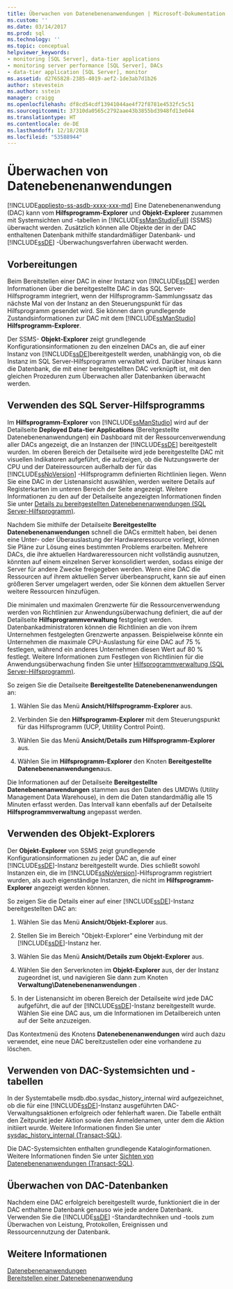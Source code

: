 ```yaml
---
title: Überwachen von Datenebenenanwendungen | Microsoft-Dokumentation
ms.custom: ''
ms.date: 03/14/2017
ms.prod: sql
ms.technology: ''
ms.topic: conceptual
helpviewer_keywords:
- monitoring [SQL Server], data-tier applications
- monitoring server performance [SQL Server], DACs
- data-tier application [SQL Server], monitor
ms.assetid: d2765828-2385-4019-aef2-1de3ab7d1b26
author: stevestein
ms.author: sstein
manager: craigg
ms.openlocfilehash: df8cd54cdf13941044ae4f72f8781e4532fc5c51
ms.sourcegitcommit: 37310da0565c2792aae43b3855bd3948fd13e044
ms.translationtype: HT
ms.contentlocale: de-DE
ms.lasthandoff: 12/18/2018
ms.locfileid: "53588944"
---
```

# <a name="monitor-data-tier-applications"></a>Überwachen von Datenebenenanwendungen
[!INCLUDE[appliesto-ss-asdb-xxxx-xxx-md](../../includes/appliesto-ss-asdb-xxxx-xxx-md.md)]
  Eine Datenebenenanwendung (DAC) kann vom **Hilfsprogramm-Explorer** und **Objekt-Explorer** zusammen mit Systemsichten und -tabellen in [!INCLUDE[ssManStudioFull](../../includes/ssmanstudiofull-md.md)] (SSMS) überwacht werden. Zusätzlich können alle Objekte der in der DAC enthaltenen Datenbank mithilfe standardmäßiger Datenbank- und [!INCLUDE[ssDE](../../includes/ssde-md.md)] -Überwachungsverfahren überwacht werden.  
  
## <a name="before-you-begin"></a>Vorbereitungen  
 Beim Bereitstellen einer DAC in einer Instanz von [!INCLUDE[ssDE](../../includes/ssde-md.md)] werden Informationen über die bereitgestellte DAC in das SQL Server-Hilfsprogramm integriert, wenn der Hilfsprogramm-Sammlungssatz das nächste Mal von der Instanz an den Steuerungspunkt für das Hilfsprogramm gesendet wird. Sie können dann grundlegende Zustandsinformationen zur DAC mit dem [!INCLUDE[ssManStudio](../../includes/ssmanstudio-md.md)] **Hilfsprogramm-Explorer**.  
  
 Der SSMS- **Objekt-Explorer** zeigt grundlegende Konfigurationsinformationen zu den einzelnen DACs an, die auf einer Instanz von [!INCLUDE[ssDE](../../includes/ssde-md.md)]bereitgestellt werden, unabhängig von, ob die Instanz im SQL Server-Hilfsprogramm verwaltet wird. Darüber hinaus kann die Datenbank, die mit einer bereitgestellten DAC verknüpft ist, mit den gleichen Prozeduren zum Überwachen aller Datenbanken überwacht werden.  
  
## <a name="using-the-sql-server-utility"></a>Verwenden des SQL Server-Hilfsprogramms  
 Im **Hilfsprogramm-Explorer** von [!INCLUDE[ssManStudio](../../includes/ssmanstudio-md.md)] wird auf der Detailseite **Deployed Data-tier Applications** (Bereitgestellte Datenebenenanwendungen) ein Dashboard mit der Ressourcenverwendung aller DACs angezeigt, die an Instanzen der [!INCLUDE[ssDE](../../includes/ssde-md.md)] bereitgestellt wurden. Im oberen Bereich der Detailseite wird jede bereitgestellte DAC mit visuellen Indikatoren aufgeführt, die aufzeigen, ob die Nutzungswerte der CPU und der Dateiressourcen außerhalb der für das [!INCLUDE[ssNoVersion](../../includes/ssnoversion-md.md)] -Hilfsprogramm definierten Richtlinien liegen. Wenn Sie eine DAC in der Listenansicht auswählen, werden weitere Details auf Registerkarten im unteren Bereich der Seite angezeigt. Weitere Informationen zu den auf der Detailseite angezeigten Informationen finden Sie unter [Details zu bereitgestellten Datenebenenanwendungen &#40;SQL Server-Hilfsprogramm&#41;](https://msdn.microsoft.com/library/79c41dd9-abcb-434e-9326-00a341d5c867).  
  
 Nachdem Sie mithilfe der Detailseite **Bereitgestellte Datenebenenanwendungen** schnell die DACs ermittelt haben, bei denen eine Unter- oder Überauslastung der Hardwareressource vorliegt, können Sie Pläne zur Lösung eines bestimmten Problems erarbeiten. Mehrere DACs, die ihre aktuellen Hardwareressourcen nicht vollständig ausnutzen, könnten auf einem einzelnen Server konsolidiert werden, sodass einige der Server für andere Zwecke freigegeben werden. Wenn eine DAC die Ressourcen auf ihrem aktuellen Server überbeansprucht, kann sie auf einen größeren Server umgelagert werden, oder Sie können dem aktuellen Server weitere Ressourcen hinzufügen.  
  
 Die minimalen und maximalen Grenzwerte für die Ressourcenverwendung werden von Richtlinien zur Anwendungsüberwachung definiert, die auf der Detailseite **Hilfsprogrammverwaltung** festgelegt werden. Datenbankadministratoren können die Richtlinien an die von ihrem Unternehmen festgelegten Grenzwerte anpassen. Beispielweise könnte ein Unternehmen die maximale CPU-Auslastung für eine DAC auf 75 % festlegen, während ein anderes Unternehmen diesen Wert auf 80 % festlegt. Weitere Informationen zum Festlegen von Richtlinien für die Anwendungsüberwachung finden Sie unter [Hilfsprogrammverwaltung &#40;SQL Server-Hilfsprogramm&#41;](https://msdn.microsoft.com/library/3e5a00c3-8905-40f0-9ddc-d924df9c2f0d).  
  
 So zeigen Sie die Detailseite **Bereitgestellte Datenebenenanwendungen** an:  
  
1.  Wählen Sie das Menü **Ansicht/Hilfsprogramm-Explorer** aus.  
  
2.  Verbinden Sie den **Hilfsprogramm-Explorer** mit dem Steuerungspunkt für das Hilfsprogramm (UCP, Utitility Control Point).  
  
3.  Wählen Sie das Menü **Ansicht/Details zum Hilfsprogramm-Explorer** aus.  
  
4.  Wählen Sie im **Hilfsprogramm-Explorer** den Knoten **Bereitgestellte Datenebenenanwendungen**aus.  
  
 Die Informationen auf der Detailseite **Bereitgestellte Datenebenenanwendungen** stammen aus den Daten des UMDWs (Utility Management Data Warehouse), in dem die Daten standardmäßig alle 15 Minuten erfasst werden. Das Intervall kann ebenfalls auf der Detailseite **Hilfsprogrammverwaltung** angepasst werden.  
  
## <a name="using-object-explorer"></a>Verwenden des Objekt-Explorers  
 Der **Objekt-Explorer** von SSMS zeigt grundlegende Konfigurationsinformationen zu jeder DAC an, die auf einer [!INCLUDE[ssDE](../../includes/ssde-md.md)]-Instanz bereitgestellt wurde. Dies schließt sowohl Instanzen ein, die im [!INCLUDE[ssNoVersion](../../includes/ssnoversion-md.md)]-Hilfsprogramm registriert wurden, als auch eigenständige Instanzen, die nicht im **Hilfsprogramm-Explorer** angezeigt werden können.  
  
 So zeigen Sie die Details einer auf einer [!INCLUDE[ssDE](../../includes/ssde-md.md)]-Instanz bereitgestellten DAC an:  
  
1.  Wählen Sie das Menü **Ansicht/Objekt-Explorer** aus.  
  
2.  Stellen Sie im Bereich "Objekt-Explorer" eine Verbindung mit der [!INCLUDE[ssDE](../../includes/ssde-md.md)]-Instanz her.  
  
3.  Wählen Sie das Menü **Ansicht/Details zum Objekt-Explorer** aus.  
  
4.  Wählen Sie den Serverknoten im **Objekt-Explorer** aus, der der Instanz zugeordnet ist, und navigieren Sie dann zum Knoten **Verwaltung\Datenebenenanwendungen** .  
  
5.  In der Listenansicht im oberen Bereich der Detailseite wird jede DAC aufgeführt, die auf der [!INCLUDE[ssDE](../../includes/ssde-md.md)]-Instanz bereitgestellt wurde. Wählen Sie eine DAC aus, um die Informationen im Detailbereich unten auf der Seite anzuzeigen.  
  
 Das Kontextmenü des Knotens **Datenebenenanwendungen** wird auch dazu verwendet, eine neue DAC bereitzustellen oder eine vorhandene zu löschen.  
  
## <a name="using-the-dac-system-views-and-tables"></a>Verwenden von DAC-Systemsichten und -tabellen  
 In der Systemtabelle msdb.dbo.sysdac_history_internal wird aufgezeichnet, ob die für eine [!INCLUDE[ssDE](../../includes/ssde-md.md)]-Instanz ausgeführten DAC-Verwaltungsaktionen erfolgreich oder fehlerhaft waren. Die Tabelle enthält den Zeitpunkt jeder Aktion sowie den Anmeldenamen, unter dem die Aktion initiiert wurde. Weitere Informationen finden Sie unter [sysdac_history_internal &#40;Transact-SQL&#41;](../../relational-databases/system-tables/data-tier-application-tables-sysdac-history-internal.md).  
  
 Die DAC-Systemsichten enthalten grundlegende Kataloginformationen. Weitere Informationen finden Sie unter [Sichten von Datenebenenanwendungen &#40;Transact-SQL&#41;](https://msdn.microsoft.com/library/0de01328-d7a6-4677-b7a0-dcd3098c23d4).  
  
## <a name="monitoring-dac-databases"></a>Überwachen von DAC-Datenbanken  
 Nachdem eine DAC erfolgreich bereitgestellt wurde, funktioniert die in der DAC enthaltene Datenbank genauso wie jede andere Datenbank. Verwenden Sie die [!INCLUDE[ssDE](../../includes/ssde-md.md)] -Standardtechniken und -tools zum Überwachen von Leistung, Protokollen, Ereignissen und Ressourcennutzung der Datenbank.  
  
## <a name="see-also"></a>Weitere Informationen  
 [Datenebenenanwendungen](../../relational-databases/data-tier-applications/data-tier-applications.md)   
 [Bereitstellen einer Datenebenenanwendung](../../relational-databases/data-tier-applications/deploy-a-data-tier-application.md)  
  
  
